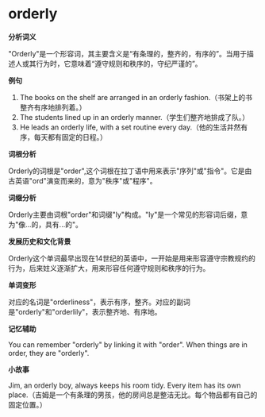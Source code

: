 # orderly

**分析词义**

  

"Orderly"是一个形容词，其主要含义是“有条理的，整齐的，有序的”。当用于描述人或其行为时，它意味着“遵守规则和秩序的，守纪严谨的”。

  

**例句**

  

1.  The books on the shelf are arranged in an orderly fashion.（书架上的书整齐有序地排列着。）
2.  The students lined up in an orderly manner.（学生们整齐地排成了队。）
3.  He leads an orderly life, with a set routine every day.（他的生活井然有序，每天都有固定的日程。）

  

**词根分析**

  

Orderly的词根是"order",这个词根在拉丁语中用来表示"序列"或"指令"。它是由古英语"ord"演变而来的，意为"秩序"或"程序"。

  

**词缀分析**

  

Orderly主要由词根"order"和词缀"ly"构成。"ly"是一个常见的形容词后缀，意为"像...的，具有...的"。

  

**发展历史和文化背景**

  

Orderly这个单词最早出现在14世纪的英语中，一开始是用来形容遵守宗教规约的行为，后来妵义逐渐扩大，用来形容任何遵守规则和秩序的行为。

  

**单词变形**

  

对应的名词是"orderliness"，表示有序，整齐。对应的副词是"orderly"和"orderlily"，表示整齐地、有序地。

  

**记忆辅助**

  

You can remember "orderly" by linking it with "order". When things are in order, they are "orderly".

  

**小故事**

  

Jim, an orderly boy, always keeps his room tidy. Every item has its own place.（吉姆是一个有条理的男孩，他的房间总是整洁无比。每个物品都有自己的固定位置。）
